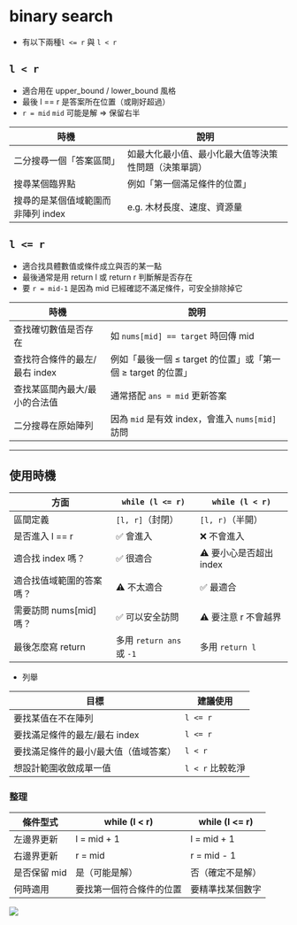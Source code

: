 # binary search


- 有以下兩種`l <= r` 與 `l < r`

## `l < r`

- 適合用在 upper_bound / lower_bound 風格
- 最後 l == r 是答案所在位置（或剛好超過）
- `r = mid`	`mid` 可能是解 ⇒ 保留右半

| 時機                   | 說明                         |
| -------------------- | -------------------------- |
| 二分搜尋一個「答案區間」         | 如最大化最小值、最小化最大值等決策性問題（決策單調） |
| 搜尋某個臨界點              | 例如「第一個滿足條件的位置」             |
| 搜尋的是某個值域範圍而非陣列 index | e.g. 木材長度、速度、資源量           |


## `l <= r`

- 適合找具體數值或條件成立與否的某一點
- 最後通常是用 return l 或 return r 判斷解是否存在
- 要 `r = mid-1` 是因為 mid 已經確認不滿足條件，可安全排除掉它

| 時機                 | 說明                                       |
| ------------------ | ---------------------------------------- |
| 查找確切數值是否存在         | 如 `nums[mid] == target` 時回傳 mid          |
| 查找符合條件的最左/最右 index | 例如「最後一個 ≤ target 的位置」或「第一個 ≥ target 的位置」 |
| 查找某區間內最大/最小的合法值    | 通常搭配 `ans = mid` 更新答案                    |
| 二分搜尋在原始陣列          | 因為 `mid` 是有效 index，會進入 `nums[mid]` 訪問    |


---

## 使用時機

| 方面                 | `while (l <= r)`       | `while (l < r)` |
| ------------------ | ---------------------- | --------------- |
| 區間定義               | `[l, r]`（封閉）           | `[l, r)`（半開）    |
| 是否進入 l == r        | ✅ 會進入                  | ❌ 不會進入          |
| 適合找 index 嗎？       | ✅ 很適合                  | ⚠ 要小心是否超出 index |
| 適合找值域範圍的答案嗎？       | ⚠ 不太適合                 | ✅ 最適合           |
| 需要訪問 nums\[mid] 嗎？ | ✅ 可以安全訪問               | ⚠ 要注意 r 不會越界    |
| 最後怎麼寫 return       | 多用 `return ans` 或 `-1` | 多用 `return l`   |

- 列舉

| 目標                  | 建議使用         |
| ------------------- | ------------ |
| 要找某值在不在陣列           | `l <= r`     |
| 要找滿足條件的最左/最右 index  | `l <= r`     |
| 要找滿足條件的最小/最大值（值域答案） | `l < r`      |
| 想設計範圍收斂成單一值         | `l < r` 比較乾淨 |


### 整理

|條件型式	|while (l < r)	|while (l <= r)|
|--------|-------------|---------|
|左邊界更新|	l = mid + 1|	l = mid + 1|
|右邊界更新	|r = mid	|r = mid - 1|
|是否保留 mid|	是（可能是解）|	否（確定不是解）|
|何時適用|	要找第一個符合條件的位置	|要精準找某個數字|


![](anime_girls_anime_artwork_Fate_Series_Tohsaka_Rin_Archer_Fate_Stay_Night-131936.jpg)